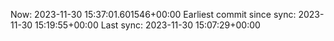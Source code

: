 Now: 2023-11-30 15:37:01.601546+00:00 Earliest commit since sync: 2023-11-30 15:19:55+00:00 Last sync: 2023-11-30 15:07:29+00:00
